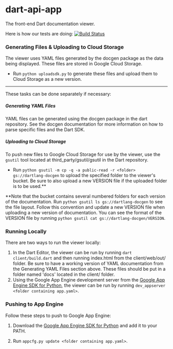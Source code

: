 dart-api-app
==========

The front-end Dart documentation viewer.

Here is how our tests are doing: [![Build Status](https://drone.io/github.com/dart-lang/dartdoc-viewer/status.png)](https://drone.io/github.com/dart-lang/dartdoc-viewer/latest)

### Generating Files & Uploading to Cloud Storage

The viewer uses YAML files generated by the docgen package as the data being displayed. These files are stored in Google Cloud Storage.

 - Run `python uploadsdk.py` to generate these files and upload them to Cloud Storage as a new version.
- - -
These tasks can be done separately if necessary:

##### Generating YAML Files

YAML files can be generated using the docgen package in the dart repository. See the docgen documentation for more information on how to parse specific files and the Dart SDK.

##### Uploading to Cloud Storage

To push new files to Google Cloud Storage for use by the viewer, use the `gsutil` tool located at third_party/gsutil/gsutil in the Dart repository.

 - Run `python gsutil -m cp -q -a public-read -r <folder> gs://dartlang-docgen` to upload the specified folder to the viewer's bucket. Be sure to also upload a new VERSION file if the uploaded folder is to be used.**

**Note that the bucket contains several numbered folders for each version of the documentation. Run `python gsutil ls gs://dartlang-docgen` to see the file layout. Follow this convention and update a new VERSION file when uploading a new version of documentation. You can see the format of the VERSION file by running `python gsutil cat gs://dartlang-docgen/VERSION`.

### Running Locally

There are two ways to run the viewer locally:

 1. In the Dart Editor, the viewer can be run by running `dart client/build.dart` and then running index.html from the client/web/out/ folder. Be sure to have a working version of YAML documentation from the Generating YAML Files section above. These files should be put in a folder named 'docs' located in the client/ folder.
 2. Using the Google App Engine development server from the [Google App Engine SDK for Python][GAE], the viewer can be run by running `dev_appserver <folder containing app.yaml>`.

### Pushing to App Engine

Follow these steps to push to Google App Engine:

1. Download the [Google App Engine SDK for Python][GAE] and add it to your PATH.

2. Run `appcfg.py update <folder containing app.yaml>`.

[GAE]: https://developers.google.com/appengine/downloads#Google_App_Engine_SDK_for_Python  "Google App Engine SDK for Python"
